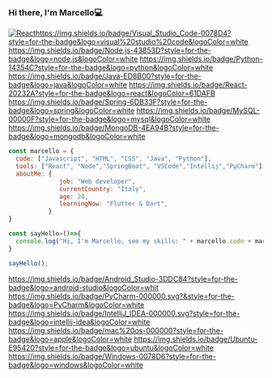 ### Hi there, I'm Marcello💻
[![React](https://img.shields.io/badge/React-20232A?style=for-the-badge&logo=react&logoColor=61DAFB)](https://reactjs.org)https://img.shields.io/badge/Visual_Studio_Code-0078D4?style=for-the-badge&logo=visual%20studio%20code&logoColor=white
https://img.shields.io/badge/Node.js-43853D?style=for-the-badge&logo=node.js&logoColor=white
https://img.shields.io/badge/Python-14354C?style=for-the-badge&logo=python&logoColor=white
https://img.shields.io/badge/Java-ED8B00?style=for-the-badge&logo=java&logoColor=white
https://img.shields.io/badge/React-20232A?style=for-the-badge&logo=react&logoColor=61DAFB
https://img.shields.io/badge/Spring-6DB33F?style=for-the-badge&logo=spring&logoColor=white
https://img.shields.io/badge/MySQL-00000F?style=for-the-badge&logo=mysql&logoColor=white
	https://img.shields.io/badge/MongoDB-4EA94B?style=for-the-badge&logo=mongodb&logoColor=white

```javascript
const marcello = {
  code: ["Javascript", "HTML", "CSS", "Java", "Python"],
  tools: ["React", "Node","SpringBoot", "VSCode","Intellij","PyCharm"],
  aboutMe: {
              job: "Web developer",
              currentCountry: "Italy",
              age: 24,
              learningNow: "Flutter & Dart",
           }
}

const sayHello=()=>{
  console.log("Hi, I'm Marcello, see my skills: " + marcello.code + marcello.tools);
}

sayHello();
```
https://img.shields.io/badge/Android_Studio-3DDC84?style=for-the-badge&logo=android-studio&logoColor=whit
https://img.shields.io/badge/PyCharm-000000.svg?&style=for-the-badge&logo=PyCharm&logoColor=white
https://img.shields.io/badge/IntelliJ_IDEA-000000.svg?style=for-the-badge&logo=intellij-idea&logoColor=white
https://img.shields.io/badge/mac%20os-000000?style=for-the-badge&logo=apple&logoColor=white
https://img.shields.io/badge/Ubuntu-E95420?style=for-the-badge&logo=ubuntu&logoColor=white
https://img.shields.io/badge/Windows-0078D6?style=for-the-badge&logo=windows&logoColor=white

